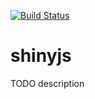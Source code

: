 [![Build Status](https://travis-ci.org/daattali/shinyjs.svg?branch=master)](https://travis-ci.org/daattali/shinyjs)

# shinyjs

TODO description
